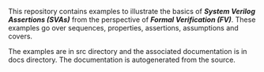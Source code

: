 This repository contains examples to illustrate the basics of **_System Verilog Assertions (SVAs)_** 
from the perspective of **_Formal Verification (FV)_**. These examples go over sequences, properties,
assertions, assumptions and covers.

The examples are in src directory and the associated documentation is in docs directory. The
documentation is autogenerated from the source.
